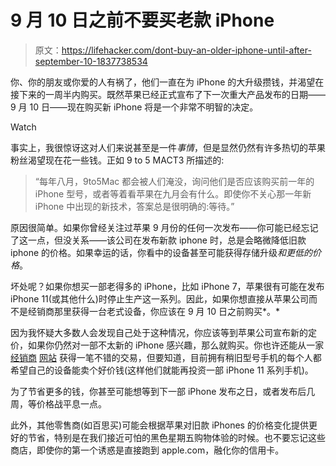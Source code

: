 # 9 月 10 日之前不要买老款 iPhone

> 原文：<https://lifehacker.com/dont-buy-an-older-iphone-until-after-september-10-1837738534>

你、你的朋友或你爱的人有祸了，他们一直在为 iPhone 的大升级攒钱，并渴望在接下来的一周半内购买。既然苹果已经正式宣布了下一次重大产品发布的日期——9 月 10 日——现在购买新 iPhone 将是一个非常不明智的决定。

Watch

事实上，我很惊讶这对人们来说甚至是一件*事情*，但是显然仍然有许多热切的苹果粉丝渴望现在花一些钱。正如 9 to 5 MACT3 所描述的:

> “每年八月，9to5Mac 都会被人们淹没，询问他们是否应该购买前一年的 iPhone 型号，或者等着看苹果在九月会有什么。即使你不关心那一年新 iPhone 中出现的新技术，答案总是很明确的:等待。”

原因很简单。如果你曾经关注过苹果 9 月份的任何一次发布——你可能已经忘记了这一点，但没关系——该公司在发布新款 iphone 时，总是会略微降低旧款 iphone 的价格。如果幸运的话，你看中的设备甚至可能获得存储升级*和更低的价格*。

坏处呢？如果你想买一部老得多的 iPhone，比如 iPhone 7，苹果很有可能在发布 iPhone 11(或其他什么)时停止生产这一系列。因此，如果你想直接从苹果公司而不是经销商那里获得一台老式设备，你应该在 9 月 10 日之前购买*。*

因为我怀疑大多数人会发现自己处于这种情况，你应该等到苹果公司宣布新的定价，如果你仍然对一部不太新的 iPhone 感兴趣，那么就购买。你也许还能从一家 [经销商](https://glyde.com) [网站](https://swappa.com) 获得一笔不错的交易，但要知道，目前拥有稍旧型号手机的每个人都希望自己的设备能卖个好价钱(这样他们就能再投资一部 iPhone 11 系列手机)。

为了节省更多的钱，你甚至可能想等到下一部 iPhone 发布之日，或者发布后几周，等价格战平息一点。

此外，其他零售商(如百思买)可能会根据苹果对旧款 iPhones 的价格变化提供更好的节省，特别是在我们接近可怕的黑色星期五购物体验的时候。也不要忘记这些商店，即使你的第一个诱惑是直接跑到 apple.com，融化你的信用卡。